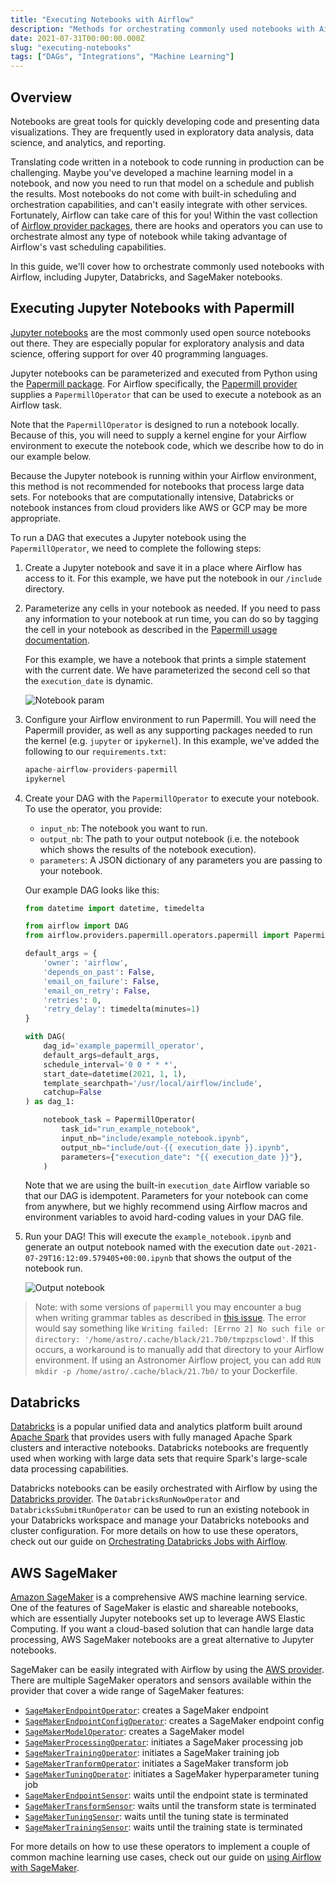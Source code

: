 ```yaml
---
title: "Executing Notebooks with Airflow"
description: "Methods for orchestrating commonly used notebooks with Airflow."
date: 2021-07-31T00:00:00.000Z
slug: "executing-notebooks"
tags: ["DAGs", "Integrations", "Machine Learning"]
---
```


## Overview

Notebooks are great tools for quickly developing code and presenting data visualizations. They are frequently used in exploratory data analysis, data science, and analytics, and reporting.

Translating code written in a notebook to code running in production can be challenging. Maybe you've developed a machine learning model in a notebook, and now you need to run that model on a schedule and publish the results. Most notebooks do not come with built-in scheduling and orchestration capabilities, and can't easily integrate with other services. Fortunately, Airflow can take care of this for you! Within the vast collection of [Airflow provider packages](https://registry.astronomer.io/), there are hooks and operators you can use to orchestrate almost any type of notebook while taking advantage of Airflow's vast scheduling capabilities.

In this guide, we'll cover how to orchestrate commonly used notebooks with Airflow, including Jupyter, Databricks, and SageMaker notebooks. 

## Executing Jupyter Notebooks with Papermill

[Jupyter notebooks](https://jupyter.org/) are the most commonly used open source notebooks out there. They are especially popular for exploratory analysis and data science, offering support for over 40 programming languages. 

Jupyter notebooks can be parameterized and executed from Python using the [Papermill package](https://papermill.readthedocs.io/en/latest/index.html). For Airflow specifically, the [Papermill provider](https://registry.astronomer.io/providers/papermill) supplies a `PapermillOperator` that can be used to execute a notebook as an Airflow task.

Note that the `PapermillOperator` is designed to run a notebook locally. Because of this, you will need to supply a kernel engine for your Airflow environment to execute the notebook code, which we describe how to do in our example below. 

Because the Jupyter notebook is running within your Airflow environment, this method is not recommended for notebooks that process large data sets. For notebooks that are computationally intensive, Databricks or notebook instances from cloud providers like AWS or GCP may be more appropriate.

To run a DAG that executes a Jupyter notebook using the `PapermillOperator`, we need to complete the following steps:

1. Create a Jupyter notebook and save it in a place where Airflow has access to it. For this example, we have put the notebook in our `/include` directory. 
2. Parameterize any cells in your notebook as needed. If you need to pass any information to your notebook at run time, you can do so by tagging the cell in your notebook as described in the [Papermill usage documentation](https://papermill.readthedocs.io/en/latest/usage-parameterize.html).

    For this example, we have a notebook that prints a simple statement with the current date. We have parameterized the second cell so that the `execution_date` is dynamic.

    ![Notebook param](https://assets2.astronomer.io/main/guides/executing-notebooks/parameterized_notebook.png)

3. Configure your Airflow environment to run Papermill. You will need the Papermill provider, as well as any supporting packages needed to run the kernel (e.g. `jupyter` or `ipykernel`). In this example, we've added the following to our `requirements.txt`:

    ```python
    apache-airflow-providers-papermill
    ipykernel
    ```

4. Create your DAG with the `PapermillOperator` to execute your notebook. To use the operator, you provide:

    - `input_nb`: The notebook you want to run.
    - `output_nb`: The path to your output notebook (i.e. the notebook which shows the results of the notebook execution).
    - `parameters`: A JSON dictionary of any parameters you are passing to your notebook.

    Our example DAG looks like this:

    ```python
    from datetime import datetime, timedelta

    from airflow import DAG
    from airflow.providers.papermill.operators.papermill import PapermillOperator

    default_args = {
        'owner': 'airflow',
        'depends_on_past': False,
        'email_on_failure': False,
        'email_on_retry': False,
        'retries': 0,
        'retry_delay': timedelta(minutes=1)
    }

    with DAG(
        dag_id='example_papermill_operator',
        default_args=default_args,
        schedule_interval='0 0 * * *',
        start_date=datetime(2021, 1, 1),
        template_searchpath='/usr/local/airflow/include',
        catchup=False
    ) as dag_1:

        notebook_task = PapermillOperator(
            task_id="run_example_notebook",
            input_nb="include/example_notebook.ipynb",
            output_nb="include/out-{{ execution_date }}.ipynb",
            parameters={"execution_date": "{{ execution_date }}"},
        )
    ```

    Note that we are using the built-in `execution_date` Airflow variable so that our DAG is idempotent. Parameters for your notebook can come from anywhere, but we highly recommend using Airflow macros and environment variables to avoid hard-coding values in your DAG file.

5. Run your DAG! This will execute the `example_notebook.ipynb` and generate an output notebook named with the execution date `out-2021-07-29T16:12:09.579405+00:00.ipynb` that shows the output of the notebook run.

    ![Output notebook](https://assets2.astronomer.io/main/guides/executing-notebooks/notebook_output.png)

> Note: with some versions of `papermill` you may encounter a bug when writing grammar tables as described in [this issue](https://github.com/psf/black/issues/1143). The error would say something like `Writing failed: [Errno 2] No such file or directory: '/home/astro/.cache/black/21.7b0/tmpzpsclowd'`. If this occurs, a workaround is to manually add that directory to your Airflow environment. If using an Astronomer Airflow project, you can add `RUN mkdir -p /home/astro/.cache/black/21.7b0/` to your Dockerfile.

## Databricks

[Databricks](https://databricks.com/) is a popular unified data and analytics platform built around [Apache Spark](https://spark.apache.org/) that provides users with fully managed Apache Spark clusters and interactive notebooks. Databricks notebooks are frequently used when working with large data sets that require Spark's large-scale data processing capabilities.

Databricks notebooks can be easily orchestrated with Airflow by using the [Databricks provider](https://registry.astronomer.io/providers/databricks). The `DatabricksRunNowOperator` and `DatabricksSubmitRunOperator` can be used to run an existing notebook in your Databricks workspace and manage your Databricks notebooks and cluster configuration. For more details on how to use these operators, check out our guide on [Orchestrating Databricks Jobs with Airflow](https://www.astronomer.io/guides/airflow-databricks).

## AWS SageMaker

[Amazon SageMaker](https://aws.amazon.com/sagemaker/) is a comprehensive AWS machine learning service. One of the features of SageMaker is elastic and shareable notebooks, which are essentially Jupyter notebooks set up to leverage AWS Elastic Computing. If you want a cloud-based solution that can handle large data processing, AWS SageMaker notebooks are a great alternative to Jupyter notebooks.

SageMaker can be easily integrated with Airflow by using the [AWS provider](https://registry.astronomer.io/providers/amazon/). There are multiple SageMaker operators and sensors available within the provider that cover a wide range of SageMaker features:

- [`SageMakerEndpointOperator`](https://registry.astronomer.io/providers/amazon/modules/sagemakerendpointoperator): creates a SageMaker endpoint
- [`SageMakerEndpointConfigOperator`](https://registry.astronomer.io/providers/amazon/modules/sagemakerendpointconfigoperator): creates a SageMaker endpoint config
- [`SageMakerModelOperator`](https://registry.astronomer.io/providers/amazon/modules/sagemakermodeloperator): creates a SageMaker model
- [`SageMakerProcessingOperator`](https://registry.astronomer.io/providers/amazon/modules/sagemakerprocessingoperator): initiates a SageMaker processing job
- [`SageMakerTrainingOperator`](https://registry.astronomer.io/providers/amazon/modules/sagemakertrainingoperator): initiates a SageMaker training job
- [`SageMakerTranformOperator`](https://registry.astronomer.io/providers/amazon/modules/sagemakertransformoperator): initiates a SageMaker transform job
- [`SageMakerTuningOperator`](https://registry.astronomer.io/providers/amazon/modules/sagemakertuningoperator): initiates a SageMaker hyperparameter tuning job
- [`SageMakerEndpointSensor`](https://registry.astronomer.io/providers/amazon/modules/sagemakerendpointsensor): waits until the endpoint state is terminated
- [`SageMakerTransformSensor`](https://registry.astronomer.io/providers/amazon/modules/sagemakertransformsensor): waits until the transform state is terminated
- [`SageMakerTuningSensor`](https://registry.astronomer.io/providers/amazon/modules/sagemakertuningsensor): waits until the tuning state is terminated
- [`SageMakerTrainingSensor`](https://registry.astronomer.io/providers/amazon/modules/sagemakertrainingsensor): waits until the training state is terminated

For more details on how to use these operators to implement a couple of common machine learning use cases, check out our guide on [using Airflow with SageMaker](https://www.astronomer.io/guides/airflow-sagemaker).
